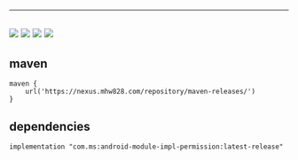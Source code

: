 
-----
![](https://img.shields.io/badge/platform-android-blue.svg)
![](http://img.shields.io/badge/minSdkVersion-14-blue)
![](https://img.shields.io/badge/compileSdkVersion-30-blue.svg)
![](https://img.shields.io/badge/version-latest--release-blue)
-----


## maven

    maven {
        url('https://nexus.mhw828.com/repository/maven-releases/')
    }
        
        
## dependencies

    implementation "com.ms:android-module-impl-permission:latest-release"